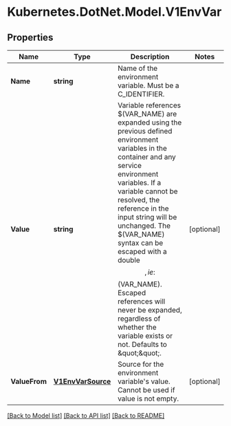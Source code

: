 # Kubernetes.DotNet.Model.V1EnvVar
## Properties

Name | Type | Description | Notes
------------ | ------------- | ------------- | -------------
**Name** | **string** | Name of the environment variable. Must be a C_IDENTIFIER. | 
**Value** | **string** | Variable references $(VAR_NAME) are expanded using the previous defined environment variables in the container and any service environment variables. If a variable cannot be resolved, the reference in the input string will be unchanged. The $(VAR_NAME) syntax can be escaped with a double $$, ie: $$(VAR_NAME). Escaped references will never be expanded, regardless of whether the variable exists or not. Defaults to \&quot;\&quot;. | [optional] 
**ValueFrom** | [**V1EnvVarSource**](V1EnvVarSource.md) | Source for the environment variable&#39;s value. Cannot be used if value is not empty. | [optional] 

[[Back to Model list]](../README.md#documentation-for-models) [[Back to API list]](../README.md#documentation-for-api-endpoints) [[Back to README]](../README.md)

